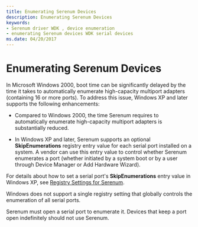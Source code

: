 ```yaml
---
title: Enumerating Serenum Devices
description: Enumerating Serenum Devices
keywords:
- Serenum driver WDK , device enumeration
- enumerating Serenum devices WDK serial devices
ms.date: 04/20/2017
---
```


# Enumerating Serenum Devices

In Microsoft Windows 2000, boot time can be significantly delayed by the time it takes to automatically enumerate high-capacity multiport adapters (containing 16 or more ports). To address this issue, Windows XP and later supports the following enhancements:

- Compared to Windows 2000, the time Serenum requires to automatically enumerate high-capacity multiport adapters is substantially reduced.

- In Windows XP and later, Serenum supports an optional **SkipEnumerations** registry entry value for each serial port installed on a system. A vendor can use this entry value to control whether Serenum enumerates a port (whether initiated by a system boot or by a user through Device Manager or Add Hardware Wizard).

For details about how to set a serial port's **SkipEnumerations** entry value in Windows XP, see [Registry Settings for Serenum](registry-settings-for-serenum.md).

Windows does not support a single registry setting that globally controls the enumeration of all serial ports.

Serenum must open a serial port to enumerate it. Devices that keep a port open indefinitely should not use Serenum.
